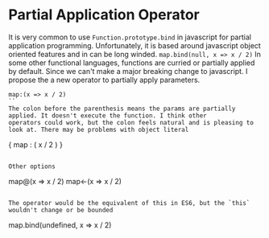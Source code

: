 # Partial Application Operator
It is very common to use `Function.prototype.bind` in javascript for partial application programming. Unfortunately, it is
based around javascript object oriented features and in can be long winded. `map.bind(null, x => x / 2)`
In some other functional languages, functions are curried or partially applied by default. Since we can't make a major breaking
change to javascript. I propose the a new operator to partially apply parameters.
```
map:(x => x / 2)
``
The colon before the parenthesis means the params are partially applied. It doesn't execute the function. I think other
operators could work, but the colon feels natural and is pleasing to look at. There may be problems with object literal
```
{ map : ( x /  2 ) }
```

Other options
```
map@(x => x / 2)
map<-(x => x / 2)
```

The operator would be the equivalent of this in ES6, but the `this` wouldn't change or be bounded
```
map.bind(undefined, x => x / 2)
```